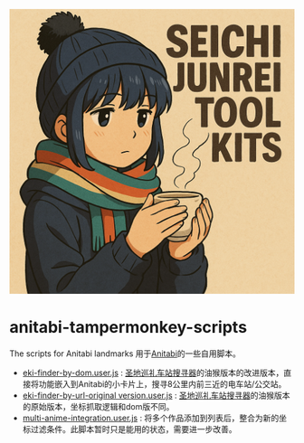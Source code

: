 ![Cover](image.png)

# anitabi-tampermonkey-scripts
The scripts for Anitabi landmarks
用于[Anitabi](https://anitabi.cn/map)的一些自用脚本。

- [eki-finder-by-dom.user.js](https://github.com/Arthurzyang/anitabi-customised-scripts/blob/main/eki-finder-by-dom.user.js) : [圣地巡礼车站搜寻器](https://github.com/Arthurzyang/seichijunrei-eki-finder-py3)的油猴版本的改进版本，直接将功能嵌入到Anitabi的小卡片上，搜寻8公里内前三近的电车站/公交站。
- [eki-finder-by-url-original version.user.js](https://github.com/Arthurzyang/anitabi-customised-scripts/blob/main/eki-finder-by-dom.user.js) : [圣地巡礼车站搜寻器](https://github.com/Arthurzyang/seichijunrei-eki-finder-py3)的油猴版本的原始版本，坐标抓取逻辑和dom版不同。
- [multi-anime-integration.user.js](https://github.com/Arthurzyang/anitabi-customised-scripts/blob/main/multi-anime-integration.user.js) : 将多个作品添加到列表后，整合为新的坐标过滤条件。此脚本暂时只是能用的状态，需要进一步改善。
